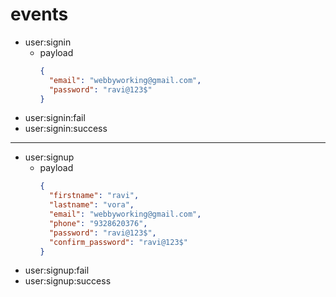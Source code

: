 # events
  - user:signin
    - payload
      ```json
      {
        "email": "webbyworking@gmail.com",
        "password": "ravi@123$"
      }
      ```
  - user:signin:fail
  - user:signin:success
  -----
  - user:signup
    - payload
      ```json
      {
        "firstname": "ravi",
        "lastname": "vora",
        "email": "webbyworking@gmail.com",
        "phone": "9328620376",
        "password": "ravi@123$",
        "confirm_password": "ravi@123$"
      }
      ```
  - user:signup:fail
  - user:signup:success
